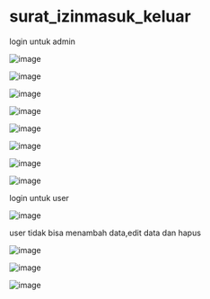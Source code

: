 # surat_izinmasuk_keluar 
login untuk admin 

![image](https://user-images.githubusercontent.com/97661073/162895798-b03b992a-0a58-4383-a8e6-196231526320.png)

![image](https://user-images.githubusercontent.com/97661073/162895859-b4357957-9a9a-4dad-a53b-075758ff85de.png)

![image](https://user-images.githubusercontent.com/97661073/162895953-fc00302a-a4bd-477f-9681-32ff90872d7c.png)

![image](https://user-images.githubusercontent.com/97661073/162895995-3e100056-f622-4f88-b8fd-23629694a364.png)

![image](https://user-images.githubusercontent.com/97661073/162896047-f37f9acd-e5e2-4682-a541-4e7e86789536.png)

![image](https://user-images.githubusercontent.com/97661073/162896115-55f8e1a1-7fba-43af-a4ca-9900c5353239.png)

![image](https://user-images.githubusercontent.com/97661073/162896167-b87e2edd-974f-4ba2-bcfe-fb7979a15e26.png)

![image](https://user-images.githubusercontent.com/97661073/162896202-589b39a3-6837-4676-8160-49bcee3c4007.png)

login untuk user

![image](https://user-images.githubusercontent.com/97661073/162896260-af17ed31-120f-4368-b348-9a7a5925038b.png) 

user tidak bisa menambah data,edit data dan hapus

![image](https://user-images.githubusercontent.com/97661073/162896296-eac74b5b-41ad-4277-a8be-824a23a405f4.png)

![image](https://user-images.githubusercontent.com/97661073/162897200-dfec325e-a6ba-40a0-8912-f6d37da5fa7b.png)

![image](https://user-images.githubusercontent.com/97661073/162896402-7b6039a6-2bef-4db3-8cf3-9619713e5790.png)
